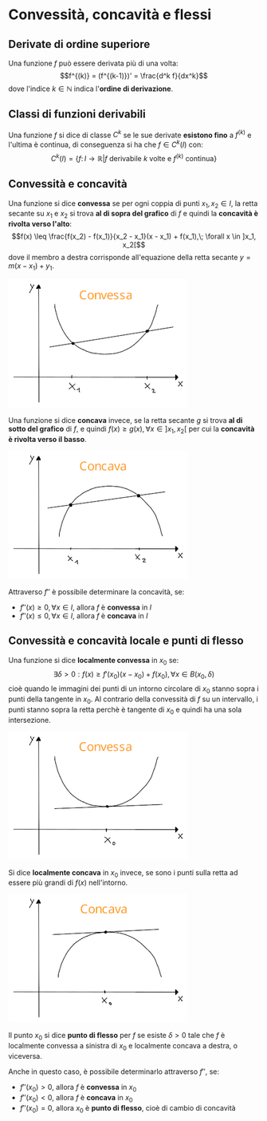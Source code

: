 # Convessità, concavità e flessi

## Derivate di ordine superiore

Una funzione $f$ può essere derivata più di una volta:
$$f^{(k)} = (f^{(k-1)})' = \frac{d^k f}{dx^k}$$
dove l'indice $k \in \mathbb{N}$ indica l'**ordine di derivazione**.

## Classi di funzioni derivabili

Una funzione $f$ si dice di classe $C^k$ se le sue derivate **esistono fino** a $f^{(k)}$ e l'ultima è continua, di conseguenza si ha che $f \in C^k(I)$ con:
$$
C^k(I) =
\{f\colon I \to \mathbb{R} | f \text{ derivabile } k \text{ volte e } f^{(k)} \text{ continua}\}
$$

## Convessità e concavità

Una funzione si dice **convessa** se per ogni coppia di punti $x_1, x_2 \in I$, la retta secante su $x_1$ e $x_2$ si trova **al di sopra del grafico** di $f$ e quindi la **concavità è rivolta verso l'alto**:
$$f(x) \leq \frac{f(x_2) - f(x_1)}{x_2 - x_1}(x - x_1) + f(x_1),\; \forall x \in ]x_1, x_2[$$
dove il membro a destra corrisponde all'equazione della retta secante $y = m(x - x_1) + y_1$.

![Funzione convessa](assets/01.png)

Una funzione si dice **concava** invece, se la retta secante $g$ si trova **al di sotto del grafico** di $f$, e quindi $f(x) \geq g(x), \forall x \in ]x_1, x_2[$ per cui la **concavità è rivolta verso il basso**.

![Funzione concava](assets/02.png)

Attraverso $f''$ è possibile determinare la concavità, se:
- $f''(x) \geq 0, \forall x \in I$, allora $f$ è **convessa** in $I$
- $f''(x) \leq 0, \forall x \in I$, allora $f$ è **concava** in $I$

## Convessità e concavità locale e punti di flesso

Una funzione si dice **localmente convessa** in $x_0$ se:
$$\exists \delta > 0 : f(x) \geq f'(x_0)(x - x_0) + f(x_0), \forall x \in B(x_0, \delta)$$
cioè quando le immagini dei punti di un intorno circolare di $x_0$ stanno sopra i punti della tangente in $x_0$.
Al contrario della convessità di $f$ su un intervallo, i punti stanno sopra la retta perchè è tangente di $x_0$ e quindi ha una sola intersezione.

![Funzione convessa su un punto](assets/03.png)

Si dice **localmente concava** in $x_0$ invece, se sono i punti sulla retta ad essere più grandi di $f(x)$ nell'intorno.

![Funzione concava su un punto](assets/04.png)

Il punto $x_0$ si dice **punto di flesso** per $f$ se esiste $\delta > 0$ tale che $f$ è localmente convessa a sinistra di $x_0$ e localmente concava a destra, o viceversa.

Anche in questo caso, è possibile determinarlo attraverso $f''$, se:
- $f''(x_0) > 0$, allora $f$ è **convessa** in $x_0$
- $f''(x_0) < 0$, allora $f$ è **concava** in $x_0$
- $f''(x_0) = 0$, allora $x_0$ è **punto di flesso**, cioè di cambio di concavità
